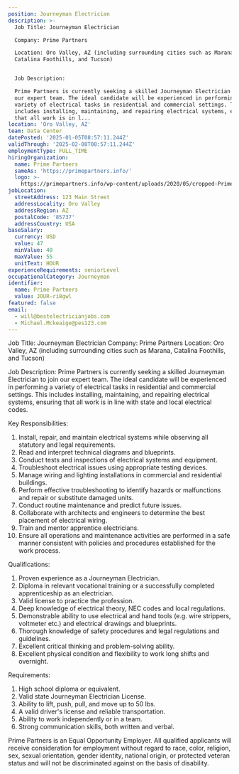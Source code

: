 ```yaml
---
position: Journeyman Electrician
description: >-
  Job Title: Journeyman Electrician

  Company: Prime Partners

  Location: Oro Valley, AZ (including surrounding cities such as Marana,
  Catalina Foothills, and Tucson)


  Job Description:

  Prime Partners is currently seeking a skilled Journeyman Electrician to join
  our expert team. The ideal candidate will be experienced in performing a
  variety of electrical tasks in residential and commercial settings. This
  includes installing, maintaining, and repairing electrical systems, ensuring
  that all work is in l...
location: 'Oro Valley, AZ'
team: Data Center
datePosted: '2025-01-05T08:57:11.244Z'
validThrough: '2025-02-08T08:57:11.244Z'
employmentType: FULL_TIME
hiringOrganization:
  name: Prime Partners
  sameAs: 'https://primepartners.info/'
  logo: >-
    https://primepartners.info/wp-content/uploads/2020/05/cropped-Prime-Partners-Logo-NO-BG-1-1.png
jobLocation:
  streetAddress: 123 Main Street
  addressLocality: Oro Valley
  addressRegion: AZ
  postalCode: '85737'
  addressCountry: USA
baseSalary:
  currency: USD
  value: 47
  minValue: 40
  maxValue: 55
  unitText: HOUR
experienceRequirements: seniorLevel
occupationalCategory: Journeyman
identifier:
  name: Prime Partners
  value: JOUR-ri8gwl
featured: false
email:
  - will@bestelectricianjobs.com
  - Michael.Mckeaige@pes123.com
---
```




Job Title: Journeyman Electrician
Company: Prime Partners
Location: Oro Valley, AZ (including surrounding cities such as Marana, Catalina Foothills, and Tucson)

Job Description:
Prime Partners is currently seeking a skilled Journeyman Electrician to join our expert team. The ideal candidate will be experienced in performing a variety of electrical tasks in residential and commercial settings. This includes installing, maintaining, and repairing electrical systems, ensuring that all work is in line with state and local electrical codes.

Key Responsibilities:

1. Install, repair, and maintain electrical systems while observing all statutory and legal requirements.
2. Read and interpret technical diagrams and blueprints.
3. Conduct tests and inspections of electrical systems and equipment.
4. Troubleshoot electrical issues using appropriate testing devices.
5. Manage wiring and lighting installations in commercial and residential buildings.
6. Perform effective troubleshooting to identify hazards or malfunctions and repair or substitute damaged units.
7. Conduct routine maintenance and predict future issues.
8. Collaborate with architects and engineers to determine the best placement of electrical wiring.
9. Train and mentor apprentice electricians.
10. Ensure all operations and maintenance activities are performed in a safe manner consistent with policies and procedures established for the work process.

Qualifications:
1. Proven experience as a Journeyman Electrician.
2. Diploma in relevant vocational training or a successfully completed apprenticeship as an electrician.
3. Valid license to practice the profession.
4. Deep knowledge of electrical theory, NEC codes and local regulations.
5. Demonstrable ability to use electrical and hand tools (e.g. wire strippers, voltmeter etc.) and electrical drawings and blueprints.
6. Thorough knowledge of safety procedures and legal regulations and guidelines.
7. Excellent critical thinking and problem-solving ability.
8. Excellent physical condition and flexibility to work long shifts and overnight.

Requirements:
1. High school diploma or equivalent.
2. Valid state Journeyman Electrician License.
3. Ability to lift, push, pull, and move up to 50 lbs.
4. A valid driver's license and reliable transportation.
5. Ability to work independently or in a team.
6. Strong communication skills, both written and verbal.

Prime Partners is an Equal Opportunity Employer. All qualified applicants will receive consideration for employment without regard to race, color, religion, sex, sexual orientation, gender identity, national origin, or protected veteran status and will not be discriminated against on the basis of disability.
